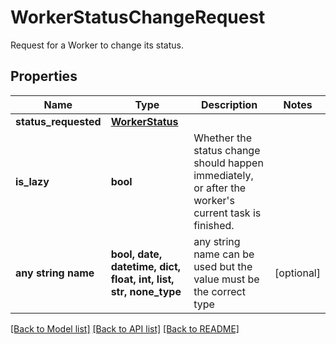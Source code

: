 # WorkerStatusChangeRequest

Request for a Worker to change its status.

## Properties
Name | Type | Description | Notes
------------ | ------------- | ------------- | -------------
**status_requested** | [**WorkerStatus**](WorkerStatus.md) |  | 
**is_lazy** | **bool** | Whether the status change should happen immediately, or after the worker&#39;s current task is finished.  | 
**any string name** | **bool, date, datetime, dict, float, int, list, str, none_type** | any string name can be used but the value must be the correct type | [optional]

[[Back to Model list]](../README.md#documentation-for-models) [[Back to API list]](../README.md#documentation-for-api-endpoints) [[Back to README]](../README.md)



